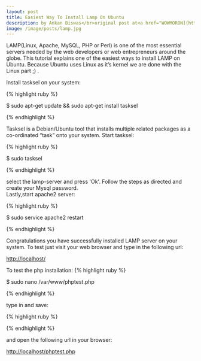 ```yaml
---
layout: post
title: Easiest Way To Install Lamp On Ubuntu
description: by Ankan Biswas</br>original post at<a href="WOWMORON](http://wowmoron.wordpress.com/2013/10/26/easiest-way-to-install-lamp-on-ubuntu/">Wowmoron</a>
image: /image/posts/lamp.jpg
---
```

LAMP(Linux, Apache, MySQL, PHP or Perl) is one of the most essential servers needed by the web developers or web entrepreneurs around the globe. This tutorial explains one of the easiest ways to install LAMP on Ubuntu. Because Ubuntu uses Linux as it’s kernel we are done with the Linux part ;) .


Install tasksel on your system:

{% highlight ruby %}

$ sudo apt-get update && sudo apt-get install tasksel

{% endhighlight %}

Tasksel is a Debian/Ubuntu tool that installs multiple related packages as a co-ordinated “task” onto your system.
Start tasksel:

{% highlight ruby %}

$ sudo tasksel

{% endhighlight %}

select the lamp-server and press 'Ok'. Follow the steps as directed and create your Mysql password.</br>
Lastly,start apache2 server:

{% highlight ruby %}

$ sudo service apache2 restart

{% endhighlight %}

Congratulations you have successfully installed LAMP server on your system. To test just visit your web browser and type in the following url:


<a href="http://localhost/">http://localhost/</a>


To test the php installation:
{% highlight ruby %}

$ sudo nano /var/www/phptest.php

{% endhighlight %}

type in and save:

{% highlight ruby %}

<?php phpinfo(); ?>

{% endhighlight %}

and open the following url in your browser:


<a href="http://localhost/phptest.php">http://localhost/phptest.php</a>
